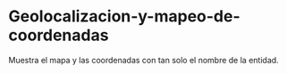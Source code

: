 # Geolocalizacion-y-mapeo-de-coordenadas
Muestra el mapa y las coordenadas con tan solo el nombre de la entidad.
